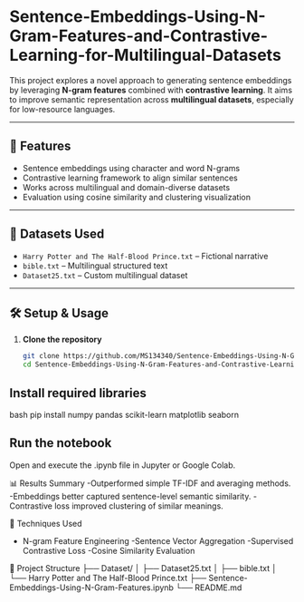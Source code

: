 # Sentence-Embeddings-Using-N-Gram-Features-and-Contrastive-Learning-for-Multilingual-Datasets

This project explores a novel approach to generating sentence embeddings by leveraging **N-gram features** combined with **contrastive learning**. It aims to improve semantic representation across **multilingual datasets**, especially for low-resource languages.

---

## 🚀 Features

- Sentence embeddings using character and word N-grams  
- Contrastive learning framework to align similar sentences  
- Works across multilingual and domain-diverse datasets  
- Evaluation using cosine similarity and clustering visualization

---

## 📁 Datasets Used

- `Harry Potter and The Half-Blood Prince.txt` – Fictional narrative
- `bible.txt` – Multilingual structured text
- `Dataset25.txt` – Custom multilingual dataset

---

## 🛠️ Setup & Usage

1. **Clone the repository**
   ```bash
   git clone https://github.com/MS134340/Sentence-Embeddings-Using-N-Gram-Features-and-Contrastive-Learning-for-Multilingual-Datasets.git
   cd Sentence-Embeddings-Using-N-Gram-Features-and-Contrastive-Learning-for-Multilingual-Datasets

## Install required libraries
bash
pip install numpy pandas scikit-learn matplotlib seaborn

## Run the notebook
Open and execute the .ipynb file in Jupyter or Google Colab.

📊 Results Summary
-Outperformed simple TF-IDF and averaging methods.
-Embeddings better captured sentence-level semantic similarity.
-Contrastive loss improved clustering of similar meanings.

🧠 Techniques Used
- N-gram Feature Engineering
-Sentence Vector Aggregation
-Supervised Contrastive Loss
-Cosine Similarity Evaluation

📂 Project Structure
├── Dataset/
│   ├── Dataset25.txt
│   ├── bible.txt
│   └── Harry Potter and The Half-Blood Prince.txt
├── Sentence-Embeddings-Using-N-Gram-Features.ipynb
└── README.md
